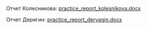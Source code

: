 Отчет Колесникова: [practice_report_kolesnikova.docx](https://github.com/user-attachments/files/20256859/practice_report_kolesnikova.docx)



Отчет Дерягин: [practice_report_deryagin.docx](https://github.com/user-attachments/files/20256995/practice_report_deryagin.docx)




